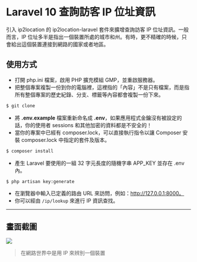 # Laravel 10 查詢訪客 IP 位址資訊

引入 ip2location 的 ip2location-laravel 套件來擴增查詢訪客 IP 位址資訊。一般而言，IP 位址多半是指出一個裝置所處的城市和州。有時，更不精確的時候，只會給出這個裝置連接到網路的國家或者地區。

## 使用方式
- 打開 php.ini 檔案，啟用 PHP 擴充模組 GMP，並重啟服務器。
- 把整個專案複製一份到你的電腦裡，這裡指的「內容」不是只有檔案，而是指所有整個專案的歷史紀錄、分支、標籤等內容都會複製一份下來。
```sh
$ git clone
```
- 將 __.env.example__ 檔案重新命名成 __.env__，如果應用程式金鑰沒有被設定的話，你的使用者 sessions 和其他加密的資料都是不安全的！
- 當你的專案中已經有 composer.lock，可以直接執行指令以讓 Composer 安裝 composer.lock 中指定的套件及版本。
```sh
$ composer install
```
- 產⽣ Laravel 要使用的一組 32 字元長度的隨機字串 APP_KEY 並存在 .env 內。
```sh
$ php artisan key:generate
```
- 在瀏覽器中輸入已定義的路由 URL 來訪問，例如：http://127.0.0.1:8000。
- 你可以經由 `/ip/lookup` 來進行 IP 資訊查找。

----

## 畫面截圖
![](https://i.imgur.com/uhfmPai.png)
> 在網路世界中是用 IP 來辨別一個裝置
